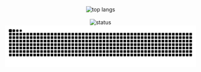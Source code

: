 <div align="center">

  <picture>
    <source media="(prefers-color-scheme: light)" srcset="https://github-readme-stats.vercel.app/api/top-langs/?username=mirion-dev&title_color=0969da&text_color=1f2328&icon_color=0969da&border_color=d1d9e0&bg_color=f6f8fa&layout=donut&hide=mathematica,css,scss" />
    <img alt="top langs" src="https://github-readme-stats.vercel.app/api/top-langs/?username=mirion-dev&title_color=4493f8&text_color=f0f6fc&icon_color=4493f8&border_color=3d444d&bg_color=151b23&layout=donut&hide=mathematica,css,scss" />
  </picture>

  <br>
  <br>

  <picture>
    <source media="(prefers-color-scheme: light)" srcset="https://github-readme-stats.vercel.app/api?username=mirion-dev&title_color=0969da&text_color=1f2328&icon_color=0969da&border_color=d1d9e0&bg_color=f6f8fa&show_icons=true" />
    <img alt="status" src="https://github-readme-stats.vercel.app/api?username=mirion-dev&title_color=4493f8&text_color=f0f6fc&icon_color=4493f8&border_color=3d444d&bg_color=151b23&show_icons=true" />
  </picture>

  <br>

  <picture>
    <source media="(prefers-color-scheme: light)" srcset="https://github.com/mirion-dev/mirion-dev/blob/output/snake.svg" />
    <img alt="snake" src="https://github.com/mirion-dev/mirion-dev/blob/output/snake-dark.svg" />
  </picture>

</div>
